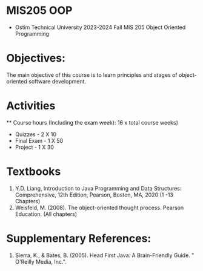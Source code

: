 # MIS205 OOP
* Ostim Technical University 2023-2024 Fall MIS 205 Object Oriented Programming
# Objectives:
The main objective of this course is to learn principles and stages of object-oriented software development.

# Activities
** Course hours (Including the exam week): 16 x total course weeks)
- Quizzes - 2 X 10
- Final Exam - 1 X 50
- Project - 1 X 30

# Textbooks
1. Y.D. Liang, Introduction to Java Programming and Data Structures: Comprehensive, 12th Edition, 
Pearson, Boston, MA, 2020 (1 -13 Chapters)
2. Weisfeld, M. (2008). The object-oriented thought process. Pearson Education. (All chapters)
# Supplementary References:
1. Sierra, K., & Bates, B. (2005). Head First Java: A Brain-Friendly Guide. " O'Reilly Media, Inc.".
